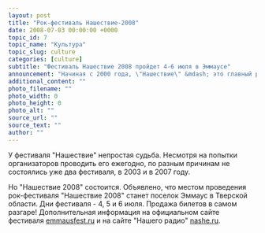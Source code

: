 ```yaml
---
layout: post
title: "Рок-фестиваль Нашествие-2008"
date: 2008-07-03 00:00:00 +0000
topic_id: 7
topic_name: "Культура"
topic_slug: culture
categories: [culture]
subtitle: "Фестиваль Нашествие 2008 пройдет 4-6 июля в Эммаусе"
announcement: "Начиная с 2000 года, \"Нашествие\" &mdash; это главный рок open-air лета. Самый первый фестиваль \"Нашествие\" проходил в 1999 в ДК Горбунова. Все остальные фестивали \"Нашествие\" проходили под открытым небом: в 2000-2002 годах в Раменском, в 2004 и 2005 годах в Эммаусе, под Тверью, в 2006 году под Рязанью."
additional_content: ""
photo_filename: ""
photo_width: 0
photo_height: 0
photo_alt: ""
source_url: ""
source_text: ""
author: ""
---
```

У фестиваля "Нашествие" непростая судьба. Несмотря на попытки организаторов проводить его ежегодно, по разным причинам не состоялись уже два фестиваля, в 2003 и в 2007 году.

Но "Нашествие 2008" состоится. Объявлено, что местом проведения рок-фестиваля "Нашествие 2008" станет поселок Эммаус в Тверской области. Дни фестиваля - 4, 5 и 6 июля. Продажа билетов в самом разгаре! Дополнительная информация на официальном сайте фестиваля <noindex><a href="http://www.emmausfest.ru/" target="_blank" rel="nofollow">emmausfest.ru</a></noindex> и на сайте "Нашего радио" <noindex><a href="http://nashe.ru/" target="_blank" rel="nofollow">nashe.ru</a></noindex>.

